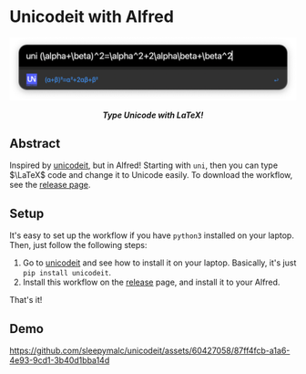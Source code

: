 # Unicodeit with Alfred

<p align="center">
	<img src="./demo/preview.png">
</p>

<p align="center"><b><i>
	Type Unicode with LaTeX!
</i></b></p>

## Abstract

Inspired by [unicodeit](https://github.com/svenkreiss/unicodeit), but in Alfred! Starting with `uni`, then you can type $\LaTeX$ code and change it to Unicode easily. To download the workflow, see the [release page](https://github.com/sleepymalc/unicodeit/releases).

## Setup

It's easy to set up the workflow if you have `python3` installed on your laptop. Then, just follow the following steps:

1. Go to [unicodeit](https://github.com/svenkreiss/unicodeit) and see how to install it on your laptop. Basically, it's just `pip install unicodeit`.
2. Install this workflow on the [release](https://github.com/sleepymalc/unicode/releases) page, and install it to your Alfred.

That's it!

## Demo

<https://github.com/sleepymalc/unicodeit/assets/60427058/87ff4fcb-a1a6-4e93-9cd1-3b40d1bba14d>
